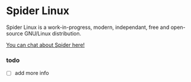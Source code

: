 # Spider Linux

Spider Linux is a work-in-progress, modern, independant, free and open-source GNU/Linux distribution.

[You can chat about Spider here!](https://discord.gg/erUaQVcsyw)

### todo

- [ ] add more info

